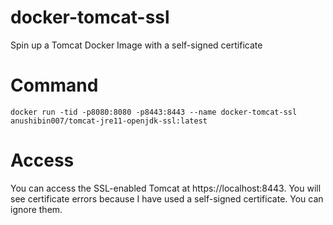 # docker-tomcat-ssl
Spin up a Tomcat Docker Image with a self-signed certificate

# Command
```docker run -tid -p8080:8080 -p8443:8443 --name docker-tomcat-ssl anushibin007/tomcat-jre11-openjdk-ssl:latest```

# Access
You can access the SSL-enabled Tomcat at https://localhost:8443. You will see certificate errors because I have used a self-signed certificate. You can ignore them.
